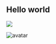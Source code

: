 ## Hello world

![](https://timgsa.baidu.com/timg?image&quality=80&size=b9999_10000&sec=1584022096368&di=e9420285d2c549452e23fec1952df86f&imgtype=jpg&src=http%3A%2F%2Fimg1.imgtn.bdimg.com%2Fit%2Fu%3D1969454436%2C2593720224%26fm%3D214%26gp%3D0.jpg)


![avatar](https://timgsa.baidu.com/timg?image&quality=80&size=b9999_10000&sec=1584022096368&di=e9420285d2c549452e23fec1952df86f&imgtype=jpg&src=http%3A%2F%2Fimg1.imgtn.bdimg.com%2Fit%2Fu%3D1969454436%2C2593720224%26fm%3D214%26gp%3D0.jpg)
